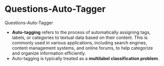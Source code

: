 # Questions-Auto-Tagger
Questions-Auto-Tagger

* **Auto-tagging** refers to the process of automatically assigning tags, labels, or categories to textual data based on their content. This is commonly used in various applications, including search engines, content management systems, and online forums, to help categorize and organize information efficiently.
* Auto-tagging is typically treated as a **multilabel classification problem**.

